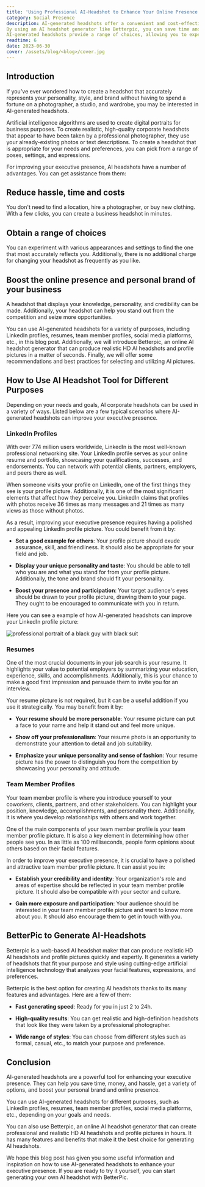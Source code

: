 ```yaml
---
title: 'Using Professional AI-Headshot to Enhance Your Online Presence'
category: Social Presence
description: AI-generated headshots offer a convenient and cost-effective solution for creating professional and personalized portraits. In this blog post, we explore the benefits of using AI-generated headshots to enhance your executive presence.
By using an AI headshot generator like Betterpic, you can save time and money by avoiding the need for photographers, studios, and wardrobe changes. With just a few clicks, you can create a business headshot that accurately represents your personality and style.
AI-generated headshots provide a range of choices, allowing you to experiment with different appearances and settings to find the one that best reflects you. They are suitable for various purposes, including LinkedIn profiles, resumes, and team member profiles.
readtime: 6
date: 2023-06-30
cover: /assets/blog/<blog>/cover.jpg
---
```

## Introduction
If you've ever wondered how to create a headshot that accurately represents your personality, style, and brand without having to spend a fortune on a photographer, a studio, and wardrobe, you may be interested in AI-generated headshots.

Artificial intelligence algorithms are used to create digital portraits for business purposes. To create realistic, high-quality corporate headshots that appear to have been taken by a professional photographer, they use your already-existing photos or text descriptions. To create a headshot that is appropriate for your needs and preferences, you can pick from a range of poses, settings, and expressions.

For improving your executive presence, AI headshots have a number of advantages. You can get assistance from them:

## Reduce hassle, time and costs
You don't need to find a location, hire a photographer, or buy new clothing. With a few clicks, you can create a business headshot in minutes.

## Obtain a range of choices
You can experiment with various appearances and settings to find the one that most accurately reflects you. Additionally, there is no additional charge for changing your headshot as frequently as you like.

## Boost the online presence and personal brand of your business
A headshot that displays your knowledge, personality, and credibility can be made. Additionally, your headshot can help you stand out from the competition and seize more opportunities.

You can use AI-generated headshots for a variety of purposes, including LinkedIn profiles, resumes, team member profiles, social media platforms, etc., in this blog post. Additionally, we will introduce Betterpic, an online AI headshot generator that can produce realistic HD AI headshots and profile pictures in a matter of seconds. Finally, we will offer some recommendations and best practices for selecting and utilizing AI pictures.

## How to Use AI Headshot Tool for Different Purposes
Depending on your needs and goals, AI corporate headshots can be used in a variety of ways. Listed below are a few typical scenarios where AI-generated headshots can improve your executive presence.

### LinkedIn Profiles
With over 774 million users worldwide, LinkedIn is the most well-known professional networking site. Your LinkedIn profile serves as your online resume and portfolio, showcasing your qualifications, successes, and endorsements. You can network with potential clients, partners, employers, and peers there as well.

When someone visits your profile on LinkedIn, one of the first things they see is your profile picture. Additionally, it is one of the most significant elements that affect how they perceive you. LinkedIn claims that profiles with photos receive 36 times as many messages and 21 times as many views as those without photos.

As a result, improving your executive presence requires having a polished and appealing LinkedIn profile picture. You could benefit from it by:

- **Set a good example for others**:  Your profile picture should exude assurance, skill, and friendliness. It should also be appropriate for your field and job.


- **Display your unique personality and taste**: You should be able to tell who you are and what you stand for from your profile picture. Additionally, the tone and brand should fit your personality.


- **Boost your presence and participation**: Your target audience's eyes should be drawn to your profile picture, drawing them to your page. They ought to be encouraged to communicate with you in return.

Here you can see a example of how AI-generated headshots can improve your LinkedIn profile picture:

![professional portrait of a black guy with black suit](https://www.betterpic.io/_vercel/image?url=/assets/blog/media/type1/headshot_9.jpg&w=768&q=70)

### Resumes
One of the most crucial documents in your job search is your resume. It highlights your value to potential employers by summarizing your education, experience, skills, and accomplishments. Additionally, this is your chance to make a good first impression and persuade them to invite you for an interview.

Your resume picture is not required, but it can be a useful addition if you use it strategically. You may benefit from it by:

- **Your resume should be more personable**:  Your resume picture can put a face to your name and help it stand out and feel more unique.


- **Show off your professionalism**:  Your resume photo is an opportunity to demonstrate your attention to detail and job suitability.


- **Emphasize your unique personality and sense of fashion**: Your resume picture has the power to distinguish you from the competition by showcasing your personality and attitude.

### Team Member Profiles
Your team member profile is where you introduce yourself to your coworkers, clients, partners, and other stakeholders. You can highlight your position, knowledge, accomplishments, and personality there. Additionally, it is where you develop relationships with others and work together.

One of the main components of your team member profile is your team member profile picture. It is also a key element in determining how other people see you. In as little as 100 milliseconds, people form opinions about others based on their facial features.

In order to improve your executive presence, it is crucial to have a polished and attractive team member profile picture. It can assist you in:

- **Establish your credibility and identity**: Your organization's role and areas of expertise should be reflected in your team member profile picture. It should also be compatible with your sector and culture.


- **Gain more exposure and participation**: Your audience should be interested in your team member profile picture and want to know more about you. It should also encourage them to get in touch with you.

## BetterPic to Generate AI-Headshots
Betterpic is a web-based AI headshot maker that can produce realistic HD AI headshots and profile pictures quickly and expertly. It generates a variety of headshots that fit your purpose and style using cutting-edge artificial intelligence technology that analyzes your facial features, expressions, and preferences.

Betterpic is the best option for creating AI headshots thanks to its many features and advantages. Here are a few of them:

- **Fast generating speed**: Ready for you in just 2 to 24h.


- **High-quality results**: You can get realistic and high-definition headshots that look like they were taken by a professional photographer.


- **Wide range of styles**: You can choose from different styles such as formal, casual, etc., to match your purpose and preference.

## Conclusion
AI-generated headshots are a powerful tool for enhancing your executive presence. They can help you save time, money, and hassle, get a variety of options, and boost your personal brand and online presence.

You can use AI-generated headshots for different purposes, such as LinkedIn profiles, resumes, team member profiles, social media platforms, etc., depending on your goals and needs.

You can also use Betterpic, an online AI headshot generator that can create professional and realistic HD AI headshots and profile pictures in hours. It has many features and benefits that make it the best choice for generating AI headshots.

We hope this blog post has given you some useful information and inspiration on how to use AI-generated headshots to enhance your executive presence. If you are ready to try it yourself, you can start generating your own AI headshot with BetterPic.
